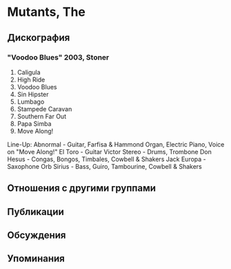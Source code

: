 # Mutants, The



## Дискография

### "Voodoo Blues" 2003, Stoner

1. Caligula 
2. High Ride 
3. Voodoo Blues 
4. Sin Hipster 
5. Lumbago 
6. Stampede Caravan 
7. Southern Far Out 
8. Papa Simba 
9. Move Along! 

Line-Up: 
Abnormal - Guitar, Farfisa & Hammond Organ, Electric Piano, Voice on "Move Along!" 
El Toro - Guitar 
Victor Stereo - Drums, Trombone 
Don Hesus - Congas, Bongos, Timbales, Cowbell & Shakers 
Jack Europa - Saxophone 
Orb Sirius - Bass, Guiro, Tambourine, Cowbell & Shakers


## Отношения с другими группами


## Публикации


## Обсуждения


## Упоминания

